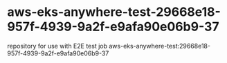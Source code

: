 # aws-eks-anywhere-test-29668e18-957f-4939-9a2f-e9afa90e06b9-37
repository for use with E2E test job aws-eks-anywhere-test:29668e18-957f-4939-9a2f-e9afa90e06b9-37
